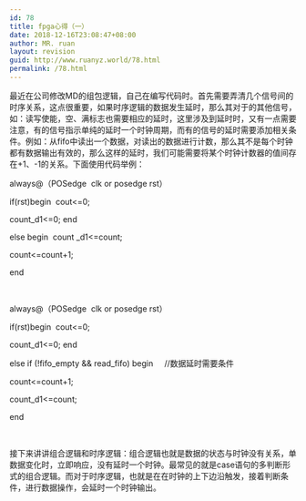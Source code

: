 ```yaml
---
id: 78
title: fpga心得（一）
date: 2018-12-16T23:08:47+08:00
author: MR. ruan
layout: revision
guid: http://www.ruanyz.world/78.html
permalink: /78.html
---
```

最近在公司修改MD的组包逻辑，自己在编写代码时。首先需要弄清几个信号间的时序关系，这点很重要，如果时序逻辑的数据发生延时，那么其对于的其他信号，如：读写使能，空、满标志也需要相应的延时，这里涉及到延时时，又有一点需要注意，有的信号指示单纯的延时一个时钟周期，而有的信号的延时需要添加相关条件。例如：从fifo中读出一个数据，对读出的数据进行计数，那么其不是每个时钟都有数据输出有效的，那么这样的延时，我们可能需要将某个时钟计数器的值间存在+1、-1的关系。下面使用代码举例：

always@（POSedge  clk or posedge rst）

if(rst)begin  cout<=0;

count_d1<=0; end

else begin  count _d1<=count;

count<=count+1;

end

&nbsp;

always@（POSedge  clk or posedge rst）

if(rst)begin  cout<=0;

count_d1<=0; end

else if (!fifo\_empty && read\_fifo) begin     //数据延时需要条件

count<=count+1;

count_d1<=count;

end

&nbsp;

接下来讲讲组合逻辑和时序逻辑：组合逻辑也就是数据的状态与时钟没有关系，单数据变化时，立即响应，没有延时一个时钟。最常见的就是case语句的多判断形式的组合逻辑。而对于时序逻辑，也就是在在时钟的上下边沿触发，接着判断条件，进行数据操作，会延时一个时钟输出。